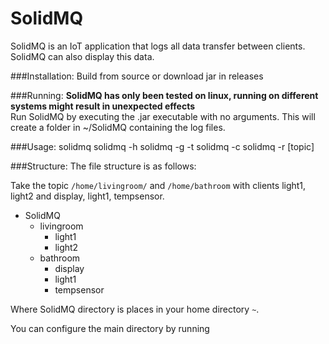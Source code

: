 # SolidMQ

<p>SolidMQ is an IoT application that logs all data transfer between clients. 
SolidMQ can also display this data.</p>

###Installation:
Build from source or download jar in releases

###Running:
**SolidMQ has only been tested on linux, running on different systems might result in unexpected effects**   
Run SolidMQ by executing the .jar executable with no arguments. This will create a folder in ~/SolidMQ containing the log files.


###Usage:
    solidmq
    solidmq -h
    solidmq -g -t <topic>
    solidmq -c <setting> <value>
    solidmq -r <date YYYY-MM-DD> [topic]
   

###Structure:
The file structure is as follows:

Take the topic <code>/home/livingroom/</code> and <code>/home/bathroom</code> with clients light1, light2 and display, light1, tempsensor.

<ul>
    <li>SolidMQ
    <ul>
        <li>livingroom
            <ul>
                <li>light1</li>
                <li>light2</li>
            </ul>
        </li>
        <li>bathroom
            <ul>
                <li>display</li>
                <li>light1</li>
                <li>tempsensor</li>
            </ul>
        </li>
    </ul>
    </li>
</ul>

Where SolidMQ directory is places in your home directory <code>~</code>.

You can configure the main directory by running

